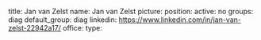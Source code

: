 title: Jan van Zelst
name: Jan van Zelst
picture: 
position: 
active: no
groups: diag
default_group: diag
linkedin: https://www.linkedin.com/in/jan-van-zelst-22942a17/
office: 
type: 
